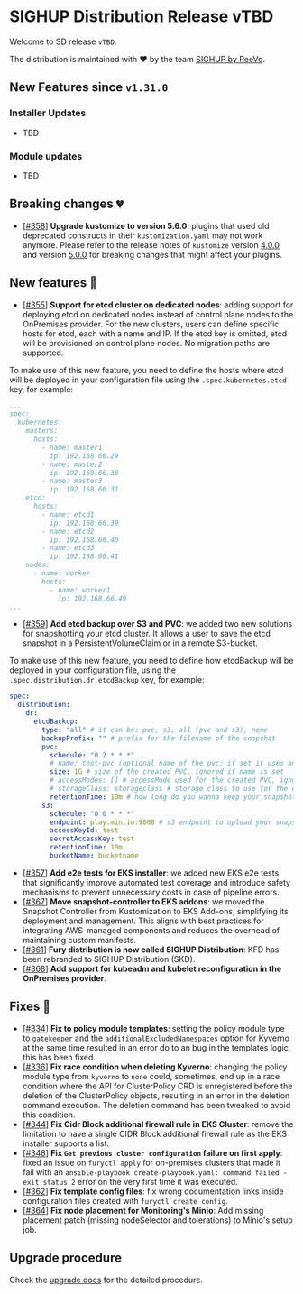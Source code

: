 # SIGHUP Distribution Release vTBD

Welcome to SD release `vTBD`.

The distribution is maintained with ❤️ by the team [SIGHUP by ReeVo](https://sighup.io/).

## New Features since `v1.31.0`

### Installer Updates

- TBD

### Module updates

- TBD

## Breaking changes 💔

- [[#358](https://github.com/sighupio/fury-distribution/pull/358)] **Upgrade kustomize to version 5.6.0**: plugins that used old deprecated constructs in their `kustomization.yaml` may not work anymore. Please refer to the release notes of `kustomize` version [4.0.0](https://github.com/kubernetes-sigs/kustomize/releases/tag/kustomize%2Fv4.0.0) and version [5.0.0](https://github.com/kubernetes-sigs/kustomize/releases/tag/kustomize%2Fv5.0.0) for breaking changes that might affect your plugins.

## New features 🌟

- [[#355](https://github.com/sighupio/fury-distribution/pull/355)] **Support for etcd cluster on dedicated nodes**: adding support for deploying etcd on dedicated nodes instead of control plane nodes to the OnPremises provider. For the new clusters, users can define specific hosts for etcd, each with a name and IP. If the etcd key is omitted, etcd will be provisioned on control plane nodes. No migration paths are supported.

To make use of this new feature, you need to define the hosts where etcd will be deployed in your configuration file using the `.spec.kubernetes.etcd` key, for example:



  ```yaml
  ...
  spec:
    kubernetes:
      masters:
        hosts:
          - name: master1
            ip: 192.168.66.29
          - name: master2
            ip: 192.168.66.30
          - name: master3
            ip: 192.168.66.31
      etcd:
        hosts:
          - name: etcd1
            ip: 192.168.66.39
          - name: etcd2
            ip: 192.168.66.40
          - name: etcd3
            ip: 192.168.66.41
      nodes:
        - name: worker
          hosts:
            - name: worker1
              ip: 192.168.66.49
  ...
  ```
- [[#359](https://github.com/sighupio/distribution/pull/359)] **Add etcd backup over S3 and PVC**: we added two new solutions for snapshotting your etcd cluster. It allows a user to save the etcd snapshot in a PersistentVolumeClaim or in a remote S3-bucket.

To make use of this new feature, you need to define how etcdBackup will be deployed in your configuration file, using the `.spec.distribution.dr.etcdBackup` key, for example:

```yaml
spec:
  distribution:
    dr:
      etcdBackup:
        type: "all" # it can be: pvc, s3, all (pvc and s3), none
        backupPrefix: "" # prefix for the filename of the snapshot
        pvc:
          schedule: "0 2 * * *"
          # name: test-pvc (optional name of the pvc: if set it uses an existing one, if left unset it creates one for you)
          size: 1G # size of the created PVC, ignored if name is set
          # accessModes: [] # accessMode used for the created PVC, ignored if name is set
          # storageClass: storageclass # storage class to use for the created PVC, ignored if name is set
          retentionTime: 10m # how long do you wanna keep your snapshots?
        s3:
          schedule: "0 0 * * *"
          endpoint: play.min.io:9000 # s3 endpoint to upload your snapshots to
          accessKeyId: test
          secretAccessKey: test
          retentionTime: 10m
          bucketName: bucketname
```
- [[#357](https://github.com/sighupio/distribution/pull/357)] **Add e2e tests for EKS installer**: we added new EKS e2e tests that significantly improve automated test coverage and introduce safety mechanisms to prevent unnecessary costs in case of pipeline errors.
- [[#367](https://github.com/sighupio/distribution/pull/367)] **Move snapshot-controller to EKS addons**: we moved the Snapshot Controller from Kustomization to EKS Add-ons, simplifying its deployment and management. This aligns with best practices for integrating AWS-managed components and reduces the overhead of maintaining custom manifests.
- [[#361](https://github.com/sighupio/distribution/pull/361)] **Fury distribution is now called SIGHUP Distribution**: KFD has been rebranded to SIGHUP Distribution (SKD).
- [[#368](https://github.com/sighupio/distribution/pull/368)] **Add support for kubeadm and kubelet reconfiguration in the OnPremises provider**.

## Fixes 🐞

- [[#334](https://github.com/sighupio/fury-distribution/pull/334)] **Fix to policy module templates**: setting the policy module type to `gatekeeper` and the `additionalExcludedNamespaces` option for Kyverno at the same time resulted in an error do to an bug in the templates logic, this has been fixed.
- [[#336](https://github.com/sighupio/fury-distribution/pull/336)] **Fix race condition when deleting Kyverno**: changing the policy module type from `kyverno` to `none` could, sometimes, end up in a race condition where the API for ClusterPolicy CRD is unregistered before the deletion of the ClusterPolicy objects, resulting in an error in the deletion command execution. The deletion command has been tweaked to avoid this condition.
- [[#344](https://github.com/sighupio/fury-distribution/pull/344)] **Fix Cidr Block additional firewall rule in EKS Cluster**: remove the limitation to have a single CIDR Block additional firewall rule as the EKS installer supports a list.
- [[#348](https://github.com/sighupio/fury-distribution/pull/348)] **Fix `Get previous cluster configuration` failure on first apply**: fixed an issue on `furyctl apply` for on-premises clusters that made it fail with an `ansible-playbook create-playbook.yaml: command failed - exit status 2` error on the very first time it was executed.
- [[#362](https://github.com/sighupio/fury-distribution/pull/348)] **Fix template config files**: fix wrong documentation links inside configuration files created with `furyctl create config`.
- [[#364](https://github.com/sighupio/distribution/pull/364)] **Fix node placement for Monitoring's Minio**: Add missing placement patch (missing nodeSelector and tolerations) to Minio's setup job.


## Upgrade procedure

Check the [upgrade docs](https://docs.kubernetesfury.com/docs/installation/upgrades) for the detailed procedure.

